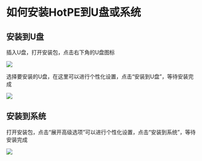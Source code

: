# 如何安装HotPE到U盘或系统
## 安装到U盘


插入U盘，打开安装包，点击右下角的U盘图标

![](https://sc.sysri.cn/i/2022/05/02/zph2os.png)



选择要安装的U盘，在这里可以进行个性化设置，点击“安装到U盘”，等待安装完成

![](https://sc.sysri.cn/i/2022/05/02/zpmth9.png)



## 安装到系统
打开安装包，点击“展开高级选项”可以进行个性化设置，点击“安装到系统”，等待安装完成

![](https://sc.sysri.cn/i/2022/05/02/zok3t2.png)

